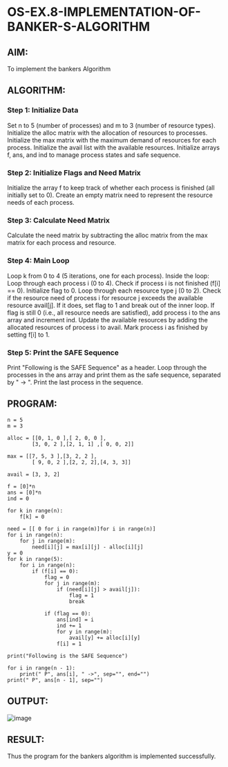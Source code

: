 # OS-EX.8-IMPLEMENTATION-OF-BANKER-S-ALGORITHM
## AIM:
To implement the bankers Algorithm

## ALGORITHM:
### Step 1: Initialize Data
Set n to 5 (number of processes) and m to 3 (number of resource types).
Initialize the alloc matrix with the allocation of resources to processes.
Initialize the max matrix with the maximum demand of resources for each process.
Initialize the avail list with the available resources.
Initialize arrays f, ans, and ind to manage process states and safe sequence.
### Step 2: Initialize Flags and Need Matrix
Initialize the array f to keep track of whether each process is finished (all initially set to 0).
Create an empty matrix need to represent the resource needs of each process.
### Step 3: Calculate Need Matrix
Calculate the need matrix by subtracting the alloc matrix from the max matrix for each process and resource.
### Step 4: Main Loop
Loop k from 0 to 4 (5 iterations, one for each process).
Inside the loop:
Loop through each process i (0 to 4).
Check if process i is not finished (f[i] == 0).
Initialize flag to 0.
Loop through each resource type j (0 to 2).
Check if the resource need of process i for resource j exceeds the available resource avail[j].
If it does, set flag to 1 and break out of the inner loop.
If flag is still 0 (i.e., all resource needs are satisfied), add process i to the ans array and increment ind.
Update the available resources by adding the allocated resources of process i to avail.
Mark process i as finished by setting f[i] to 1.
### Step 5: Print the SAFE Sequence
Print "Following is the SAFE Sequence" as a header.
Loop through the processes in the ans array and print them as the safe sequence, separated by " -> ".
Print the last process in the sequence.
## PROGRAM:
```
n = 5
m = 3

alloc = [[0, 1, 0 ],[ 2, 0, 0 ],
        [3, 0, 2 ],[2, 1, 1] ,[ 0, 0, 2]]

max = [[7, 5, 3 ],[3, 2, 2 ],
        [ 9, 0, 2 ],[2, 2, 2],[4, 3, 3]]

avail = [3, 3, 2]

f = [0]*n
ans = [0]*n
ind = 0

for k in range(n):
    f[k] = 0

need = [[ 0 for i in range(m)]for i in range(n)]
for i in range(n):
    for j in range(m):
        need[i][j] = max[i][j] - alloc[i][j]
y = 0
for k in range(5):
    for i in range(n):
        if (f[i] == 0):
            flag = 0
            for j in range(m):
                if (need[i][j] > avail[j]):
                    flag = 1
                    break

            if (flag == 0):
                ans[ind] = i
                ind += 1
                for y in range(m):
                    avail[y] += alloc[i][y]
                f[i] = 1

print("Following is the SAFE Sequence")

for i in range(n - 1):
    print(" P", ans[i], " ->", sep="", end="")
print(" P", ans[n - 1], sep="")
```
## OUTPUT:
![image](https://github.com/naveenaakumarasamy/OS-EX.8-IMPLEMENTATION-OF-BANKER-S-ALGORITHM/assets/113497406/464e95c8-11bd-4aa1-a12f-3cda826b0cf8)
## RESULT:
Thus the program for the bankers algorithm is implemented successfully.
